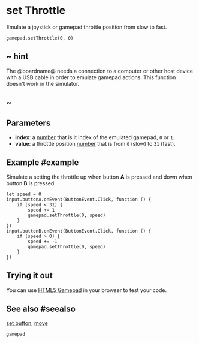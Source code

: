 # set Throttle

Emulate a joystick or gamepad throttle position from slow to fast.

```sig
gamepad.setThrottle(0, 0)
```

## ~ hint

The @boardname@ needs a connection to a computer or other host device with a USB cable in order to emulate gamepad actions. This function doesn't work in the simulator.

## ~

## Parameters

* **index**: a [number](/types/number) that is it index of the emulated gamepad, `0` or `1`.
* **value**: a throttle position [number](/types/number) that is from `0` (slow) to `31` (fast).

## Example #example

Simulate a setting the throttle up when button **A** is pressed and down when button **B** is pressed.

```blocks
let speed = 0
input.buttonA.onEvent(ButtonEvent.Click, function () {
    if (speed < 31) {
        speed += 1
        gamepad.setThrottle(0, speed)
    }
})
input.buttonB.onEvent(ButtonEvent.Click, function () {
    if (speed > 0) {
        speed += -1
        gamepad.setThrottle(0, speed)
    }
})
```

## Trying it out

You can use [HTML5 Gamepad](http://html5gamepad.com/) in your browser to test your code.

## See also #seealso

[set button](/reference/gamepad/set-button),
[move](/reference/gamepad/move)

```package
gamepad
```